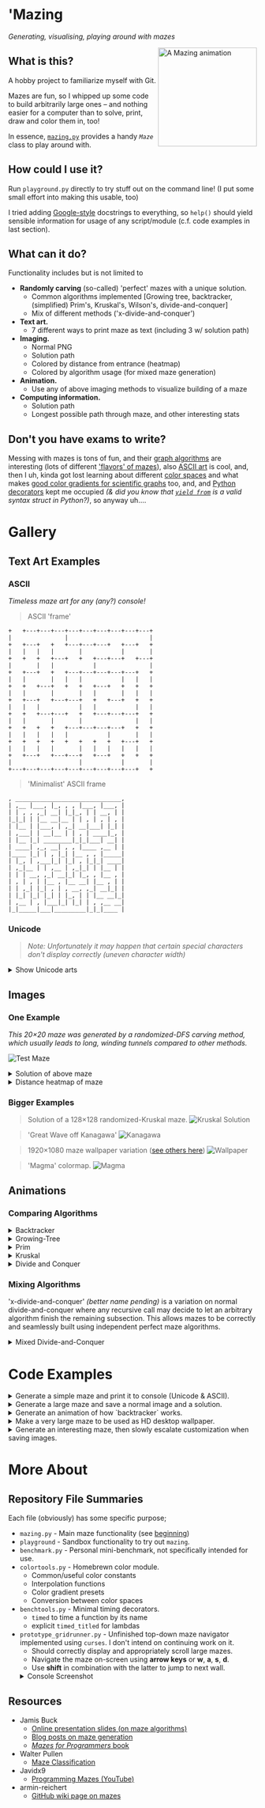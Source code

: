 # 'Mazing
*Generating, visualising, playing around with mazes*

<img align="right" src="/Gallery/maze_backtracker-32x32_anim_2023.07.29-06h57m21.gif" width=200 alt="A Mazing animation" title="randomized-DFS carving">

## What is this?
A hobby project to familiarize myself with Git.

Mazes are fun, so I whipped up some code to build arbitrarily large ones – and nothing easier for a computer than to solve, print, draw and color them in, too!

In essence, [`mazing.py`](./mazing.py) provides a handy *`Maze`* class to play around with.


## How could I use it?
Run `playground.py` directly to try stuff out on the command line!
(I put some small effort into making this usable, too)

I tried adding [Google-style](https://google.github.io/styleguide/pyguide.html#38-comments-and-docstrings) docstrings to everything, so `help()` should yield sensible information for usage of any script/module (c.f. code examples in last section).


## What can it do?
Functionality includes but is not limited to
- **Randomly carving** (so-called) 'perfect' mazes with a unique solution.
    * Common algorithms implemented [Growing tree, backtracker, (simplified) Prim's, Kruskal's, Wilson's, divide-and-conquer]
    * Mix of different methods ('x-divide-and-conquer')
- **Text art.**
    * 7 different ways to print maze as text (including 3 w/ solution path)
- **Imaging.**
    * Normal PNG
    * Solution path
    * Colored by distance from entrance (heatmap)
    * Colored by algorithm usage (for mixed maze generation)
- **Animation.**
    * Use any of above imaging methods to visualize building of a maze
- **Computing information.**
    * Solution path
    * Longest possible path through maze, and other interesting stats


## Don't you have exams to write?
Messing with mazes is tons of fun, and their [graph algorithms](http://www.jamisbuck.org/presentations/rubyconf2011/index.html) are interesting (lots of different ['flavors' of mazes](https://www.astrolog.org/labyrnth/algrithm.htm)), also [ASCII art](https://en.wikipedia.org/wiki/ASCII_art) is cool, and, then I uh, kinda got lost learning about different [color spaces](https://bottosson.github.io/posts/oklab/) and what makes [good color gradients for scientific graphs](https://www.youtube.com/watch?v=o9KxYxROSgM) too, and, and [Python decorators](https://stackoverflow.com/questions/308999/what-does-functools-wraps-do) kept me occupied *(& did you know that [`yield from`](https://stackoverflow.com/questions/9708902/in-practice-what-are-the-main-uses-for-the-yield-from-syntax-in-python-3-3) is a valid syntax struct in Python?)*, so anyway uh....


# Gallery

## Text Art Examples

### ASCII
*Timeless maze art for any (any?) console!*

> ASCII 'frame'
```
+   +---+---+---+---+---+---+---+---+---+
|               |                       |
+   +---+   +   +---+---+---+   +---+   +
|   |   |   |       |           |       |
+   +   +   +---+   +   +---+---+   +---+
|       |   |           |               |
+   +---+   +   +---+---+---+---+---+   +
|   |       |   |   |           |   |   |
+   +   +---+   +   +   +---+   +   +   +
|   |       |       |   |       |   |   |
+   +---+   +---+---+   +   +---+   +   +
|   |   |           |   |           |   |
+   +   +---+---+   +   +---+---+---+   +
|   |       |       |               |   |
+   +   +   +   +---+---+---+---+   +   +
|   |   |   |   |           |       |   |
+   +   +   +   +   +   +   +   +---+   +
|   |   |   |       |   |   |   |   |   |
+   +---+   +---+---+   +---+   +   +   +
|                   |           |       |
+---+---+---+---+---+---+---+---+---+   +
```

> 'Minimalist' ASCII frame
```
, ______________________________,
| ,__ |___, |_, , , |___, |___, |
| | , , ,_| __| |_|_, | | __, | |
|_|_| | |__ __|__ | | , | , | , |
| |__ | |___, | ,_| __|___| |_| |
| ,___| | __|__ | | , | ____|_, |
| |__ |_| ________|_|_|___| __| |
| ____| ,_, __| , , |____ ,__ | |
|____ |_| | , |_| |__ , , |_____|
| |_, | ,___|_| |_| , |_|_| ____|
| ,_|__ | | ,__ | ,_|_| | |__ | |
| | | __, ,_| __|_| |_, , |__ , |
| , | , | |__ , |__ __| |__ , | |
| | ,_| |_| , | , __, ,_| __|_| |
| |_| |_| |_| | |_, | | |__ __|_|
| ,__ | , |___|_| |_| | , ,__ __|
|_|_____|___|_________|_|_|____ |
```

### Unicode
> *Note: Unfortunately it may happen that certain special characters don't display correctly (uneven character width)*

<details markdown=1><summary>Show Unicode arts</summary>

> 'Frame'
```
╷ ┌───────────┬─────────────┬───┐
│ ╵ ╷ ┌───┬─╴ └───╴ ╷ ┌─────┘ ╷ │
│ ╶─┼─┘ ╷ └───────┐ ├─┘ ╷ ╶─┬─┘ │
├─╴ │ ╶─┼─────┬─╴ │ │ ┌─┴─╴ │ ┌─┤
│ ╷ └─╴ ├─╴ ╶─┤ ╶─┴─┘ ├─┬───┘ │ │
│ ├─────┤ ┌─┐ └───┬───┘ │ ╶─┬─┘ │
│ │ ╶───┘ │ └───┐ │ ╶───┴─┐ │ ╶─┤
│ │ ╶─┬─┬─┴─╴ ┌─┘ │ ┌───┐ ╵ ├─╴ │
│ └─┐ │ │ ╷ ╶─┴─┬─┘ └─┐ └─┐ ╵ ╷ │
├─╴ │ ╵ │ └───┐ └───┐ ├─╴ └─┬─┘ │
│ ╷ │ ╷ │ ┌─╴ ├─┬─┬─┘ │ ┌───┤ ┌─┤
│ │ └─┤ │ ├─┐ ╵ │ │ ╶─┘ └─┐ ╵ │ │
│ ├─┐ ╵ ╵ │ │ ╶─┤ └───────┼─┬─┘ │
│ │ │ ┌─╴ │ ├─╴ │ ┌───╴ ╷ ╵ │ ╷ │
│ │ │ │ ┌─┘ │ ┌─┘ └─┐ ╶─┴─┬─┴─┘ │
│ ╵ │ └─┘ ┌─┘ └───╴ ├───╴ └─╴ ╷ │
└───┴─────┴─────────┴─────────┘ ╵
```

> 'Half-block'
```
█ ▀▀█▀▀▀▀▀▀▀█▀▀▀█▀▀▀█▀▀▀█▀▀▀▀▀▀▀█
█▀▀ ▀▀▀ █▀▀ ▀▀▀ █▀▀ ▀ ▀▀█▀▀ █▀▀ █
█▀▀▀▀ ▀▀█▀▀▀▀ ▀▀█▀▀ █▀▀▀█▀▀ █▀▀▀█
█▀▀ █▀▀ █▀▀ █ ▀▀▀ ▀▀▀ ▀▀▀ ▀▀▀▀▀ █
█▀▀▀▀▀▀ █▀▀▀▀▀▀▀█ ▀▀█▀▀▀▀▀▀▀█▀▀▀█
█ ▀▀█ ▀▀█▀▀ █▀▀ █▀▀ ▀▀▀ █▀▀ ▀ ▀▀█
█▀▀ █▀▀▀▀▀▀ ▀▀▀▀█▀▀▀█ ▀▀█▀▀▀▀ ▀▀█
█ ▀▀▀▀▀ █▀▀ █ ▀▀█▀▀ ▀ ▀▀█▀▀ █▀▀ █
█▀▀▀▀▀▀▀▀ ▀▀█▀▀▀▀▀▀▀█▀▀▀█▀▀▀█▀▀▀█
█▀▀ █ ▀▀█ ▀▀▀ ▀▀█ ▀▀▀▀▀ ▀ ▀▀▀ ▀▀█
█▀▀ ▀▀▀▀█▀▀▀▀▀▀ █▀▀▀▀▀▀ █ ▀▀▀▀▀▀█
█▀▀ █ ▀▀█▀▀ █ ▀▀█▀▀ █▀▀ █▀▀ █▀▀ █
█▀▀ ▀▀▀▀█▀▀▀█▀▀▀█▀▀ █▀▀▀█▀▀▀█▀▀▀█
█▀▀ █ ▀▀█▀▀ ▀▀▀ █▀▀ ▀ ▀▀▀ ▀▀▀▀▀ █
█▀▀▀█ ▀▀▀▀▀ █▀▀▀█ ▀▀▀▀▀▀█▀▀▀█▀▀ █
█▀▀ ▀▀▀ █ ▀▀▀▀▀ █▀▀ █▀▀ █▀▀ ▀▀▀ █
▀▀▀▀▀▀▀▀▀▀▀▀▀▀▀▀▀▀▀▀▀▀▀▀▀ ▀▀▀▀▀▀▀
```

> 'Quarter-block'
```
▛▀▀▀▀▀▛▀▀▀▀▀▀▛▀▀▀▀▀▀▛▀▀▀▀▀▀▀▀▀▀▀▌
▌▘▌▀▀▘▌▀▘▀▌▛▘▌▌▘▛▀▘▌▘▛▘▛▀▘▌▀▌▀▘▘▌
▛▀▌▌▌▀▀▀▀▌▘▘▌▌▀▀▘▀▌▀▀▘▌▘▌▌▛▘▀▛▘▌▌
▌▌▘▌▀▀▌▀▘▀▘▀▘▛▘▛▘▌▛▘▛▀▛▘▘▌▘▀▘▘▀▘▌
▌▀▌▛▘▌▘▌▀▀▘▀▀▌▀▌▛▘▌▘▘▘▘▌▀▌▘▌▀▀▀▌▌
▌▘▘▌▌▀▘▌▘▛▘▌▌▀▘▘▌▘▀▌▛▘▛▘▌▀▛▀▘▌▘▘▌
▌▛▀▘▌▀▘▌▘▌▘▘▘▀▛▘▘▀▌▘▌▌▘▀▌▌▘▌▀▀▘▀▌
▌▘▛▀▀▀▛▘▀▛▘▌▀▘▘▀▌▘▀▛▘▛▀▘▘▛▀▀▌▘▌▘▌
▛▀▘▘▌▘▌▘▌▌▌▛▀▘▘▌▀▀▌▌▘▘▀▀▀▌▀▘▘▌▀▀▌
▌▀▀▌▀▌▀▛▘▘▌▘▌▀▀▀▘▌▘▌▀▀▀▘▌▀▘▌▀▀▀▌▌
▌▀▘▀▘▌▘▌▛▀▌▌▀▛▘▛▀▀▘▌▘▛▀▘▌▀▛▘▌▌▘▌▌
▛▀▌▛▘▌▀▘▘▘▘▌▌▘▌▘▘▛▘▀▀▌▀▛▀▌▌▀▌▌▀▘▌
▌▌▌▌▘▀▀▀▀▌▌▘▘▀▘▛▘▘▛▀▘▀▘▌▘▌▀▘▌▘▌▌▌
▌▌▌▌▀▘▌▘▘▘▀▘▀▌▀▌▌▘▌▛▀▌▀▌▘▌▀▘▌▀▘▘▌
▌▘▘▀▌▘▘▌▀▘▘▛▘▘▘▘▌▀▘▌▌▌▘▀▘▛▘▀▀▀▘▌▌
▌▀▀▘▘▀▀▀▀▘▀▘▘▘▀▀▘▌▀▘▌▘▌▀▘▌▘▀▀▀▘▘▌
▀▀▀▀▀▀▀▀▀▀▀▀▀▀▀▀▀▀▀▀▀▀▀▀▀▀▀▀▀▀▀▀▘
```

> 'Pipes'
```
┌──────────┐┌──────────────┐┌──────────────────┐
│  ┌┐  ┌┐  ││  ┌────┐  ┌┐  ││  ┌┐  ┌┐  ┌┐  ┌┐  │
│  ││  ││  └┘  │┌───┘  ││  └┘  ││  ││  ││  ││  │
│  ││  ││  ┌┐  ││  ┌───┘│  ┌───┘│  ││  ││  ││  │
│  └┘  ││  ││  └┘  └────┘  │┌───┘  ││  └┘  └┘  │
│  ┌───┘│  ││  ┌┐  ┌───────┘│  ┌───┘└───┐  ┌───┘
│  │┌───┘  ││  └┘  │┌──────┐│  └───────┐│  └───┐
│  ││  ┌───┘└──────┘│  ┌┐  ││  ┌────┐  ││  ┌┐  │
│  └┘  │┌──────────┐│  ││  └┘  └────┘  ││  └┘  │
│  ┌───┘│  ┌┐  ┌┐  ││  ││  ┌────┐  ┌───┘│  ┌───┘
│  └───┐│  ││  ││  ││  ││  └────┘  └───┐│  └───┐
│  ┌┐  ││  ││  ││  ││  ││  ┌┐  ┌┐  ┌┐  ││  ┌┐  │
│  └┘  ││  └┘  └┘  └┘  ││  └┘  ││  ││  └┘  ││  │
│  ┌───┘└───┐  ┌────┐  ││  ┌───┘│  ││  ┌───┘│  │
│  │┌──────┐│  │┌───┘  ││  └───┐│  └┘  │┌───┘  │
│  ││  ┌┐  ││  ││  ┌───┘│  ┌┐  ││  ┌───┘│  ┌┐  │
│  ││  └┘  ││  └┘  │┌───┘  ││  └┘  └───┐│  ││  │
│  ││  ┌┐  ││  ┌┐  ││  ┌───┘│  ┌────┐  ││  ││  │
│  └┘  ││  ││  └┘  ││  │┌───┘  │┌───┘  ││  └┘  │
└───┐  ││  ││  ┌───┘│  ││  ┌┐  ││  ┌───┘│  ┌┐  │
┌───┘  └┘  ││  └───┐│  └┘  └┘  └┘  └────┘  ││  │
│  ┌────┐  │└───┐  ││  ┌┐  ┌┐  ┌┐  ┌┐  ┌───┘│  │
│  └────┘  └────┘  └┘  ││  └┘  └┘  ││  └────┘  │
└──────────────────────┘└──────────┘└──────────┘
```

</details>

## Images

### One Example

*This 20×20 maze was generated by a randomized-DFS carving method, which usually leads to long, winding tunnels compared to other methods.*

![Test Maze](Gallery/maze_backtracker-20x20_2023.07.29-09h11m07.png)

<details><summary>Solution of above maze</summary>

![Maze Solution](Gallery/maze_backtracker-20x20_solution_2023.07.29-09h11m32.png)

</details>

<details><summary>Distance heatmap of maze</summary>

![Maze Heatmap](Gallery/maze_backtracker-20x20_colormap_2023.07.29-09h11m42.png)

</details>

### Bigger Examples

> Solution of a 128×128 randomized-Kruskal maze.
![Kruskal Solution](Gallery/maze_kruskal-128x128_solution_2023.07.29-09h00m07.png)

> 'Great Wave off Kanagawa'
![Kanagawa](Gallery/maze128x128_backtracker_dist_2023.07.26-08h27m14.png)

> 1920×1080 maze wallpaper variation ([see others here](Gallery/wallpapers))
![Wallpaper](Gallery/wallpapers/wallpaper_brewerBlue_maze_kruskal-1920x1080_colormap_2023.07.29-09h37m37.png)

> 'Magma' colormap.
![Magma](Gallery/maze1024x1024_TREE_dist_2023.07.24-03h16m55.png)

## Animations

### Comparing Algorithms

<details><summary>Backtracker</summary>

![Backtracker Animation](Gallery/maze_backtracker-16x16_anim_2023.07.29-07h43m17.gif)

</details>


<details><summary>Growing-Tree</summary>

![Growing-Tree Animation](Gallery/maze_growing_tree-16x16_anim_2023.07.29-07h47m32.gif)

</details>


<details><summary>Prim</summary>

![Prim Animation](Gallery/maze_prim-16x16_anim_2023.07.29-07h46m14.gif)

</details>


<details><summary>Kruskal</summary>

![Kruskal Animation](Gallery/maze_kruskal-16x16_anim_2023.07.29-07h46m40.gif)

</details>


<details><summary>Divide and Conquer</summary>

![Divide and Conquer Animation](Gallery/maze_division-16x16_anim_2023.07.29-07h45m26.gif)

</details>

### Mixing Algorithms

'x-divide-and-conquer' *(better name pending)* is a variation on normal divide-and-conquer where any recursive call may decide to let an arbitrary algorithm finish the remaining subsection.
This allows mazes to be correctly and seamlessly built using independent perfect maze algorithms.

<details><summary>Mixed Divide-and-Conquer</summary>

<div style="position:relative">

<img align="left" src="/Gallery/maze_division-100x100_anim_2023.07.31-00h43m20.gif" width=400 alt="xdivision animation">

<img align="center" src="/Gallery/maze_division-100x100_algorithms_2023.07.31-00h44m29.png" width=400 alt="xdivision endresult">

</div>

</details>


# Code Examples

<details><summary>Generate a simple maze and print it to console (Unicode & ASCII).</summary>

```py
from mazing import Maze

# Blank, new maze
my_maze = Maze(16,16)

# Randomize maze
my_maze.backtracker()

# Choose a Unicode string function
print(my_maze.str_frame())

# Choose an ASCII string function
print(my_maze.str_frame_ascii())
```

</details>

<details><summary>Generate a large maze and save a normal image and a solution.</summary>

```py
from mazing import Maze

# Blank, new maze
my_maze = Maze(100,100)

# Randomize maze
my_maze.growing_tree()

# Generate normal image, then save it
img = my_maze.generate_image()
img.save(img.filename)

# Generate solution image, then save it
imgsol = my_maze.generate_solutionimage()
imgsol.save(imgsol.filename)
```

</details>

<details><summary>Generate an animation of how `backtracker` works.</summary>

```py
from mazing import Maze

# Generate animation frames
(frames, my_unused_maze) = Maze.generate_animation(16,16, Maze.backtracker)

# Save frames as .gif
frames[0].save(
    frames[0].filename,
    save_all=True,
    append_images=frames[1:],
    duration=30,
)
```

</details>

<details><summary>Make a very large maze to be used as HD desktop wallpaper.</summary>

```py
from mazing import Maze
import colortools as ct

# Blank, new maze
my_maze = Maze(1920,1080) # (<!- Python be slow)

# Randomize maze
my_maze.backtracker()

# Precomputes distances
my_maze.compute_distances()

# Generate image
imgdst = my_maze.generate_colorimage(
    gradient_colors=ct.COLORMAPS['acton'][::-1], # makes bright -> dark
    raster=my_maze.generate_raster(
        wall_air_ratio=(0,1),
        show_distances=True
    )
)

# Save image
imgdst.save(imgdst.filename)
```

</details>

<details><summary>Generate an interesting maze, then slowly escalate customization when saving images.</summary>

```py
from mazing import Maze
import colortools as ct

my_maze = Maze(256,256)
my_maze.xdivision()

# 1) Solution image
imgsol = my_maze.generate_solutionimage()
imgsol.save(imgsol.filename)

# 2) Normal image, altered colors
img = my_maze.generate_image(
    wall_air_colors=(ct.COLORS['sepia'],ct.COLORS['vellum']),
)
img.save(img.filename)

# 3) Algorithms map, raster adapted
imgalg = my_maze.generate_algorithmimage(
    raster=my_maze.generate_raster(
        decolumnated=True,
        wall_air_ratio=(1,2),
        show_algorithms=True,
    ),
)
imgalg.save(imgalg.filename)

# 4) Branch distances, colors and raster adapted
my_maze.compute_branchdistances()
imgdst = my_maze.generate_colorimage(
    gradient_colors=ct.COLORMAPS['redyellowblue'][::-1], # makes bright -> dark
    raster=my_maze.generate_raster(
        decolumnated=True,
        wall_air_ratio=(1,2),
        show_distances=True,
    ),
)
imgdst.save(imgdst.filename)
```

</details>


# More About

## Repository File Summaries

Each file (obviously) has some specific purpose;
- `mazing.py` - Main maze functionality (see [beginning](#what-is-this))
- `playground` - Sandbox functionality to try out `mazing`.
- `benchmark.py` - Personal mini-benchmark, not specifically intended for use.
- `colortools.py` - Homebrewn color module.
    * Common/useful color constants
    * Interpolation functions
    * Color gradient presets
    * Conversion between color spaces
- `benchtools.py` - Minimal timing decorators.
    * `timed` to time a function by its name
    * explicit `timed_titled` for lambdas
- `prototype_gridrunner.py` - Unfinished top-down maze navigator implemented using `curses`.
    I don't intend on continuing work on it.
    * Should correctly display and appropriately scroll large mazes.
    * Navigate the maze on-screen using **arrow keys** or **w**, **a**, **s**, **d**.
    * Use **shift** in combination with the latter to jump to next wall.
    <details><summary>Console Screenshot</summary>
    ![Screenshot](Gallery/prototype_gridrunner_screenshot.png)
    </details>

## Resources
- Jamis Buck
    * [Online presentation slides (on maze algorithms)](http://www.jamisbuck.org/presentations/rubyconf2011/index.html)
    * [Blog posts on maze generation](http://weblog.jamisbuck.org/under-the-hood/)
    * [*Mazes for Programmers* book](http://www.mazesforprogrammers.com/)
- Walter Pullen
    * [Maze Classification](https://www.astrolog.org/labyrnth/algrithm.htm)
- Javidx9
    * [Programming Mazes (YouTube)](https://youtu.be/Y37-gB83HKE)
- armin-reichert
    * [GitHub wiki page on mazes](https://github.com/armin-reichert/mazes/wiki)
